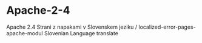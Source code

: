 # Apache-2-4
Apache 2.4 Strani z napakami v Slovenskem jeziku / localized-error-pages-apache-modul Slovenian Language translate

